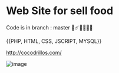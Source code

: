 # Web Site for sell food

Code is in branch : master 👾☄️👨🏻‍🚀🚀

{{PHP, HTML, CSS, JSCRIPT, MYSQL}}


http://cocodrillos.com/


![image](https://user-images.githubusercontent.com/47259829/153300163-db06a7d3-bc69-44a6-86de-7e6021e8621e.png)

